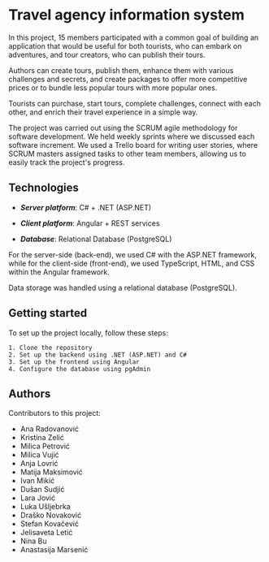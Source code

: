 # Travel agency information system 

In this project, 15 members participated with a common goal of building an application that would be useful for both tourists, who can embark on adventures, and tour creators, who can publish their tours. 

Authors can create tours, publish them, enhance them with various challenges and secrets, and create packages to offer more competitive prices or to bundle less popular tours with more popular ones.

Tourists can purchase, start tours, complete challenges, connect with each other, and enrich their travel experience in a simple way.

The project was carried out using the SCRUM agile methodology for software development. We held weekly sprints where we discussed each software increment. We used a Trello board for writing user stories, where SCRUM masters assigned tasks to other team members, allowing us to easily track the project's progress.

## Technologies

- ***Server platform***: C# + .NET (ASP.NET)

- ***Client platform***: Angular + REST services

- ***Database***: Relational Database (PostgreSQL)

For the server-side (back-end), we used C# with the ASP.NET framework, while for the client-side (front-end), we used TypeScript, HTML, and CSS within the Angular framework.

Data storage was handled using a relational database (PostgreSQL).

## Getting started

To set up the project locally, follow these steps:

```
1. Clone the repository
2. Set up the backend using .NET (ASP.NET) and C#
3. Set up the frontend using Angular
4. Configure the database using pgAdmin
```

## Authors
Contributors to this project:
- Ana Radovanović
- Kristina Zelić
- Milica Petrović
- Milica Vujić
- Anja Lovrić
- Matija Maksimović
- Ivan Mikić
- Dušan Sudjić
- Lara Jović
- Luka Ušljebrka
- Draško Novaković
- Stefan Kovačević
- Jelisaveta Letić
- Nina Bu
- Anastasija Marsenić
